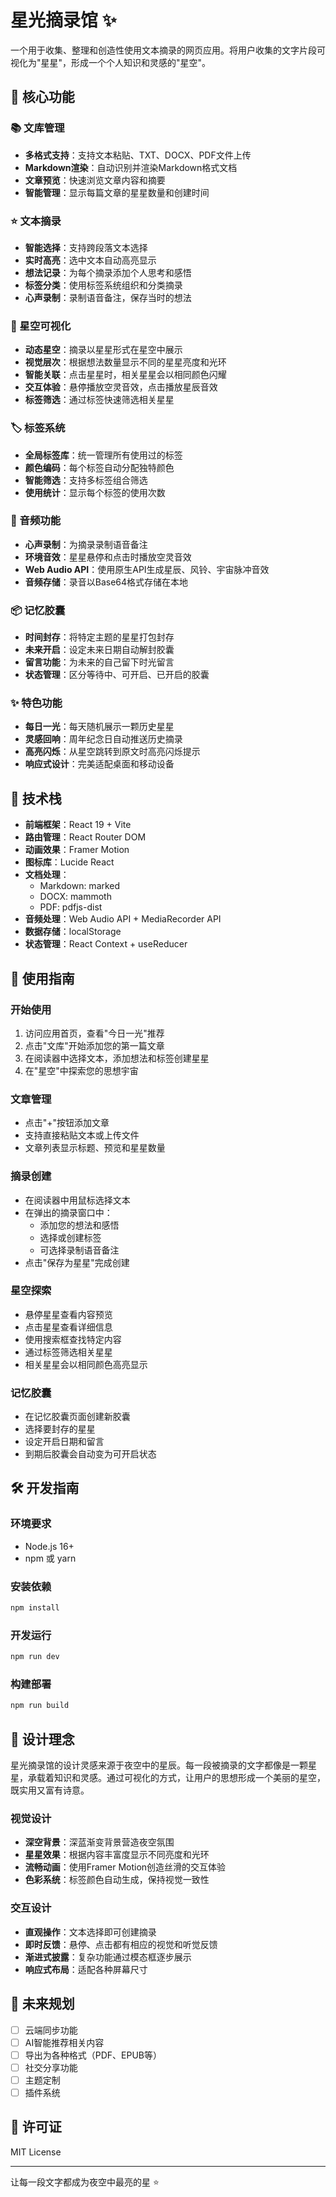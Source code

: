 # 星光摘录馆 ✨

一个用于收集、整理和创造性使用文本摘录的网页应用。将用户收集的文字片段可视化为"星星"，形成一个个人知识和灵感的"星空"。

## 🌟 核心功能

### 📚 文库管理
- **多格式支持**：支持文本粘贴、TXT、DOCX、PDF文件上传
- **Markdown渲染**：自动识别并渲染Markdown格式文档
- **文章预览**：快速浏览文章内容和摘要
- **智能管理**：显示每篇文章的星星数量和创建时间

### ⭐ 文本摘录
- **智能选择**：支持跨段落文本选择
- **实时高亮**：选中文本自动高亮显示
- **想法记录**：为每个摘录添加个人思考和感悟
- **标签分类**：使用标签系统组织和分类摘录
- **心声录制**：录制语音备注，保存当时的想法

### 🌌 星空可视化
- **动态星空**：摘录以星星形式在星空中展示
- **视觉层次**：根据想法数量显示不同的星星亮度和光环
- **智能关联**：点击星星时，相关星星会以相同颜色闪耀
- **交互体验**：悬停播放空灵音效，点击播放星辰音效
- **标签筛选**：通过标签快速筛选相关星星

### 🏷️ 标签系统
- **全局标签库**：统一管理所有使用过的标签
- **颜色编码**：每个标签自动分配独特颜色
- **智能筛选**：支持多标签组合筛选
- **使用统计**：显示每个标签的使用次数

### 🎵 音频功能
- **心声录制**：为摘录录制语音备注
- **环境音效**：星星悬停和点击时播放空灵音效
- **Web Audio API**：使用原生API生成星辰、风铃、宇宙脉冲音效
- **音频存储**：录音以Base64格式存储在本地

### 📦 记忆胶囊
- **时间封存**：将特定主题的星星打包封存
- **未来开启**：设定未来日期自动解封胶囊
- **留言功能**：为未来的自己留下时光留言
- **状态管理**：区分等待中、可开启、已开启的胶囊

### ✨ 特色功能
- **每日一光**：每天随机展示一颗历史星星
- **灵感回响**：周年纪念日自动推送历史摘录
- **高亮闪烁**：从星空跳转到原文时高亮闪烁提示
- **响应式设计**：完美适配桌面和移动设备

## 🚀 技术栈

- **前端框架**：React 19 + Vite
- **路由管理**：React Router DOM
- **动画效果**：Framer Motion
- **图标库**：Lucide React
- **文档处理**：
  - Markdown: marked
  - DOCX: mammoth
  - PDF: pdfjs-dist
- **音频处理**：Web Audio API + MediaRecorder API
- **数据存储**：localStorage
- **状态管理**：React Context + useReducer

## 📱 使用指南

### 开始使用
1. 访问应用首页，查看"今日一光"推荐
2. 点击"文库"开始添加您的第一篇文章
3. 在阅读器中选择文本，添加想法和标签创建星星
4. 在"星空"中探索您的思想宇宙

### 文章管理
- 点击"+"按钮添加文章
- 支持直接粘贴文本或上传文件
- 文章列表显示标题、预览和星星数量

### 摘录创建
- 在阅读器中用鼠标选择文本
- 在弹出的摘录窗口中：
  - 添加您的想法和感悟
  - 选择或创建标签
  - 可选择录制语音备注
- 点击"保存为星星"完成创建

### 星空探索
- 悬停星星查看内容预览
- 点击星星查看详细信息
- 使用搜索框查找特定内容
- 通过标签筛选相关星星
- 相关星星会以相同颜色高亮显示

### 记忆胶囊
- 在记忆胶囊页面创建新胶囊
- 选择要封存的星星
- 设定开启日期和留言
- 到期后胶囊会自动变为可开启状态

## 🛠️ 开发指南

### 环境要求
- Node.js 16+
- npm 或 yarn

### 安装依赖
```bash
npm install
```

### 开发运行
```bash
npm run dev
```

### 构建部署
```bash
npm run build
```

## 🎨 设计理念

星光摘录馆的设计灵感来源于夜空中的星辰。每一段被摘录的文字都像是一颗星星，承载着知识和灵感。通过可视化的方式，让用户的思想形成一个美丽的星空，既实用又富有诗意。

### 视觉设计
- **深空背景**：深蓝渐变背景营造夜空氛围
- **星星效果**：根据内容丰富度显示不同亮度和光环
- **流畅动画**：使用Framer Motion创造丝滑的交互体验
- **色彩系统**：标签颜色自动生成，保持视觉一致性

### 交互设计
- **直观操作**：文本选择即可创建摘录
- **即时反馈**：悬停、点击都有相应的视觉和听觉反馈
- **渐进式披露**：复杂功能通过模态框逐步展示
- **响应式布局**：适配各种屏幕尺寸

## 🔮 未来规划

- [ ] 云端同步功能
- [ ] AI智能推荐相关内容
- [ ] 导出为各种格式（PDF、EPUB等）
- [ ] 社交分享功能
- [ ] 主题定制
- [ ] 插件系统

## 📄 许可证

MIT License

---

让每一段文字都成为夜空中最亮的星 ⭐
